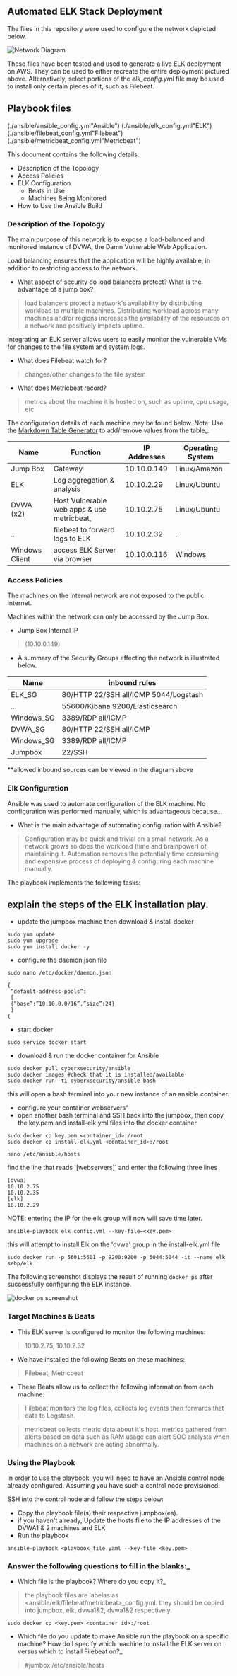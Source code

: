 ## Automated ELK Stack Deployment

The files in this repository were used to configure the network depicted below.

![Network Diagram](diagrams/AWS_ELK_Diagram.jpg)

These files have been tested and used to generate a live ELK deployment on AWS. They can be used to either recreate the entire deployment pictured above. Alternatively, select portions of the _elk_config.yml_ file may be used to install only certain pieces of it, such as Filebeat.

## Playbook files
(./ansible/ansible_config.yml"Ansible")
(./ansible/elk_config.yml"ELK")
(./ansible/filebeat_config.yml"Filebeat")
(./ansible/metricbeat_config.yml"Metricbeat")

This document contains the following details:
- Description of the Topology
- Access Policies
- ELK Configuration
  - Beats in Use
  - Machines Being Monitored
- How to Use the Ansible Build

### Description of the Topology

The main purpose of this network is to expose a load-balanced and monitored instance of DVWA, the Damn Vulnerable Web Application.

Load balancing ensures that the application will be highly available, in addition to restricting access to the network.
- What aspect of security do load balancers protect? What is the advantage of a jump box?
> load balancers protect a network's availability by distributing workload to multiple machines. Distributing workload across many machines and/or regions increases the availability of the resources on a network and positively impacts uptime.

Integrating an ELK server allows users to easily monitor the vulnerable VMs for changes to the file system and system logs.
- What does Filebeat watch for?
>changes/other changes to the file system

- What does Metricbeat record?
> metrics about the machine it is hosted on, such as uptime, cpu usage, etc

The configuration details of each machine may be found below.
Note: Use the [Markdown Table Generator](http://www.tablesgenerator.com/markdown_tables) to add/remove values from the table_.

| Name           | Function                                   | IP Addresses   | Operating System |
|----------------|--------------------------------------------|----------------|------------------|
| Jump Box       | Gateway                                    | 10.10.0.149    | Linux/Amazon     |
| ELK            | Log aggregation  & analysis                | 10.10.2.29     | Linux/Ubuntu     |
| DVWA (x2)      | Host Vulnerable web apps & use metricbeat, | 10.10.2.75     | Linux/Ubuntu     |
| ..             | filebeat to forward logs to ELK            | 10.10.2.32     | ..               |
| Windows Client | access ELK Server via browser              | 10.10.0.116    | Windows          |

### Access Policies

The machines on the internal network are not exposed to the public Internet.

Machines within the network can only be accessed by the Jump Box.
- Jump Box Internal IP
>(10.10.0.149)

- A summary of the Security Groups effecting the network is illustrated below.

| Name       | inbound rules                                                         |
|------------|-----------------------------------------------------------------------|
| ELK_SG     | 80/HTTP 22/SSH all/ICMP 5044/Logstash                                 |
| ...        | 55600/Kibana 9200/Elasticsearch                                       |
| Windows_SG | 3389/RDP all/ICMP                                                     |
| DVWA_SG    | 80/HTTP 22/SSH all/ICMP                                               |
| Windows_SG | 3389/RDP all/ICMP                                                     |
| Jumpbox    | 22/SSH                                                                |

**allowed inbound sources can be viewed in the diagram above

### Elk Configuration

Ansible was used to automate configuration of the ELK machine. No configuration was performed manually, which is advantageous because...

- What is the main advantage of automating configuration with Ansible?
>Configuration may be quick and trivial on a small network. As a network grows so does the workload (time and brainpower) of maintaining it. Automation removes the potentially time consuming and expensive process of deploying & configuring each machine manually.

The playbook implements the following tasks:
## explain the steps of the ELK installation play.
- update the jumpbox machine then download & install docker
```
sudo yum update
sudo yum upgrade
sudo yum install docker -y
```
- configure the daemon.json file
```
sudo nano /etc/docker/daemon.json
```
```
{
 “default-address-pools”:
 [
 {“base”:”10.10.0.0/16”,”size”:24}
 ]
{
```
- start docker
```
sudo service docker start
```
- download & run the docker container for Ansible
```
sudo docker pull cyberxsecurity/ansible
sudo docker images #check that it is installed/available
sudo docker run -ti cyberxsecurity/ansible bash

```
this will open a bash terminal into your new instance of an ansible container.
- configure your container webservers"  
- open another bash terminal and SSH back into the jumpbox, then copy the key.pem and install-elk.yml files into the docker container
```
sudo docker cp key.pem <container_id>:/root
sudo docker cp install-elk.yml <container_id>:/root
```
```
nano /etc/ansible/hosts
```
find the line that reads '[webservers]' and enter the following three lines
```
[dvwa]
10.10.2.75
10.10.2.35
[elk]
10.10.2.29
```
NOTE: entering the IP for the elk group will now will save time later.
```
ansible-playbook elk_config.yml --key-file=<key.pem>
```
this will attempt to install Elk on the 'dvwa' group in the install-elk.yml file
```
sudo docker run -p 5601:5601 -p 9200:9200 -p 5044:5044 -it --name elk sebp/elk
```

The following screenshot displays the result of running `docker ps` after successfully configuring the ELK instance.

![docker ps screenshot](ansible/docker_ps_output.PNG)

### Target Machines & Beats
- This ELK server is configured to monitor the following machines:
>  10.10.2.75, 10.10.2.32

- We have installed the following Beats on these machines:
> Filebeat, Metricbeat

- These Beats allow us to collect the following information from each machine:
>Filebeat monitors the log files, collects log events then forwards that data to Logstash.

>metricbeat collects metric data about it's host. metrics gathered from alerts based on data such as RAM usage can alert SOC analysts when machines on a network are acting abnormally.

### Using the Playbook
In order to use the playbook, you will need to have an Ansible control node already configured. Assuming you have such a control node provisioned:

SSH into the control node and follow the steps below:
- Copy the playbook file(s) their respective jumpbox(es).
- if you haven't already, Update the hosts file to the IP addresses of the DVWA1 & 2 machines and ELK
- Run the playbook
```
ansible-playbook <playbook_file.yaml --key-file <key.pem>
```

### Answer the following questions to fill in the blanks:_
- Which file is the playbook? Where do you copy it?_
> the playbook files are labelas as <ansible/elk/filebeat/metricbeat>_config.yml. they should be copied into jumpbox, elk, dvwa1&2, dvwa1&2 respectively.
```
sudo docker cp <key.pem> <container id>:/root
```

- Which file do you update to make Ansible run the playbook on a specific machine? How do I specify which machine to install the ELK server on versus which to install Filebeat on?_
> #jumbox
/etc/ansible/hosts
